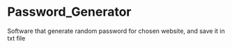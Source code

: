 # Password_Generator
Software that generate random password for chosen website, and save it in txt file

